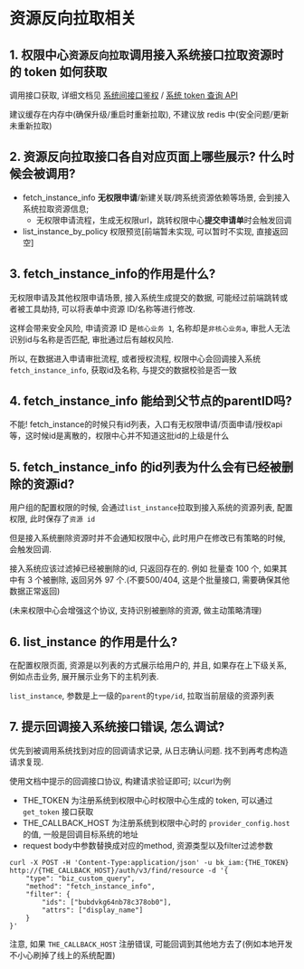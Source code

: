 # 资源反向拉取相关

## 1. 权限中心`资源反向拉取`调用接入系统接口拉取资源时的 token 如何获取 

调用接口获取, 详细文档见  [系统间接口鉴权](../../../Reference/API/01-Overview/03-APIAuth.md) / [系统 token 查询 API](../../../Reference/API/02-Model/16-Token.md)

建议缓存在内存中(确保升级/重启时重新拉取), 不建议放 redis 中(安全问题/更新未重新拉取)

## 2. 资源反向拉取接口各自对应页面上哪些展示? 什么时候会被调用?

- fetch_instance_info **无权限申请**/新建关联/跨系统资源依赖等场景, 会到接入系统拉取资源信息;
    - 无权限申请流程，生成无权限url，跳转权限中心**提交申请单**时会触发回调
- list_instance_by_policy 权限预览[前端暂未实现, 可以暂时不实现, 直接返回空]

## 3. fetch_instance_info的作用是什么?

无权限申请及其他权限申请场景, 接入系统生成提交的数据, 可能经过前端跳转或者被工具劫持, 可以将表单中资源 ID/名称等进行修改.

这样会带来安全风险, 申请资源 ID 是`核心业务 1`, 名称却是`非核心业务a`, 审批人无法识别id与名称是否匹配, 审批通过后有越权风险.

所以, 在数据进入申请审批流程, 或者授权流程, 权限中心会回调接入系统`fetch_instance_info`, 获取id及名称, 与提交的数据校验是否一致

## 4. fetch_instance_info 能给到父节点的parentID吗?

不能! 
fetch_instance的时候只有id列表，入口有无权限申请/页面申请/授权api等，这时候id是离散的，权限中心并不知道这批id的上级是什么

## 5. fetch_instance_info 的id列表为什么会有已经被删除的资源id?

用户组的配置权限的时候, 会通过`list_instance`拉取到接入系统的资源列表, 配置权限, 此时保存了`资源 id`

但是接入系统删除资源时并不会通知权限中心, 此时用户在修改已有策略的时候, 会触发回调.

接入系统应该过滤掉已经被删除的id, 只返回存在的. 例如
批量查 100 个, 如果其中有 3 个被删除, 返回另外 97 个.(不要500/404, 这是个批量接口, 需要确保其他数据正常返回)

(未来权限中心会增强这个协议, 支持识别被删除的资源, 做主动策略清理)

## 6. list_instance 的作用是什么?

在配置权限页面, 资源是以列表的方式展示给用户的, 并且, 如果存在上下级关系, 例如点击业务, 展开展示业务下的主机列表.

`list_instance`, 参数是上一级的`parent`的`type/id`, 拉取当前层级的资源列表

## 7. 提示回调接入系统接口错误, 怎么调试?

优先到被调用系统找到对应的回调请求记录, 从日志确认问题. 找不到再考虑构造请求复现.

使用文档中提示的回调接口协议, 构建请求验证即可; 以curl为例

- THE_TOKEN 为注册系统到权限中心时权限中心生成的 token, 可以通过 `get_token` 接口获取
- THE_CALLBACK_HOST 为注册系统到权限中心时的 `provider_config.host`的值, 一般是回调目标系统的地址
- request body中参数替换成对应的method, 资源类型以及filter过滤参数

```
curl -X POST -H 'Content-Type:application/json' -u bk_iam:{THE_TOKEN} http://{THE_CALLBACK_HOST}/auth/v3/find/resource -d '{
    "type": "biz_custom_query",
    "method": "fetch_instance_info",
    "filter": {
        "ids": ["bubdvkg64nb78c378ob0"],
        "attrs": ["display_name"]
    }
}'
```

注意, 如果 `THE_CALLBACK_HOST` 注册错误, 可能回调到其他地方去了(例如本地开发不小心刷掉了线上的系统配置)

